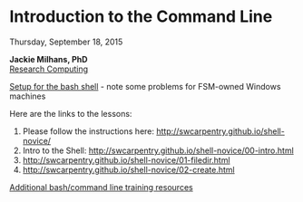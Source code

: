 # Introduction to the Command Line

Thursday, September 18, 2015

**Jackie Milhans, PhD**  
[Research Computing](http://www.it.northwestern.edu/research/)  

[Setup for the bash shell](../installation-guides/command-line-and-git.md) - note some problems for FSM-owned Windows machines

Here are the links to the lessons:

1. Please follow the instructions here: http://swcarpentry.github.io/shell-novice/
2. Intro to the Shell:  http://swcarpentry.github.io/shell-novice/00-intro.html
3. http://swcarpentry.github.io/shell-novice/01-filedir.html
4. http://swcarpentry.github.io/shell-novice/02-create.html

[Additional bash/command line training resources](../training-resources/command-line.md)

